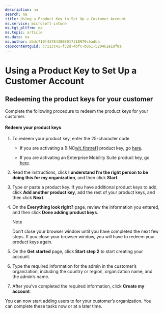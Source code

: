 ```yaml
---
description: na
search: na
title: Using a Product Key to Set Up a Customer Account
ms.service: microsoft-intune
ms.tgt_pltfrm: na
ms.topic: article
ms.date: na
ms.author: dbdc710f437843008017318979c6adba
capscontentguid: c7113c41-f32d-4bfc-b061-520461e18f8a
---
```

# Using a Product Key to Set Up a Customer Account

## Redeeming the product keys for your customer
Complete the following procedure to redeem the product keys for your customer.

#### Redeem your product keys

1. To redeem your product key, enter the 25-character code.

   - If you are activating a [!INC[wit_firstref](../Token/wit_firstref_md.md)] product key, go [here](https://account.manage.microsoft.com/commerce/productkeystart.aspx).

   - If you are activating an Enterprise Mobility Suite product key, go [here](http://www.microsoft.com/ems/open).

2. Read the instructions, click **I understand I’m the right person to be doing this for my organization**, and then click **Start**.

3. Type or paste a product key. If you have additional product keys to add, click **Add another product key**, add the rest of your product keys, and then click **Next**.

4. On the **Everything look right?** page, review the information you entered, and then click **Done adding product keys**.

   > [!NOTE]
   > Don’t close your browser window until you have completed the next few steps. If you close your browser window, you will have to redeem your product keys again.

5. On the **Get started** page, click **Start step 2** to start creating your account.

6. Type the required information for the admin in the customer’s organization, including the country or region, organization name, and the admin’s name.

7. After you’ve completed the required information, click **Create my account**.

You can now start adding users to for your customer’s organization. You can complete these tasks now or at a later time.


